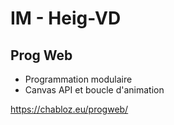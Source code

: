 
# IM - Heig-VD
## Prog Web

- Programmation modulaire
- Canvas API et boucle d'animation

https://chabloz.eu/progweb/
